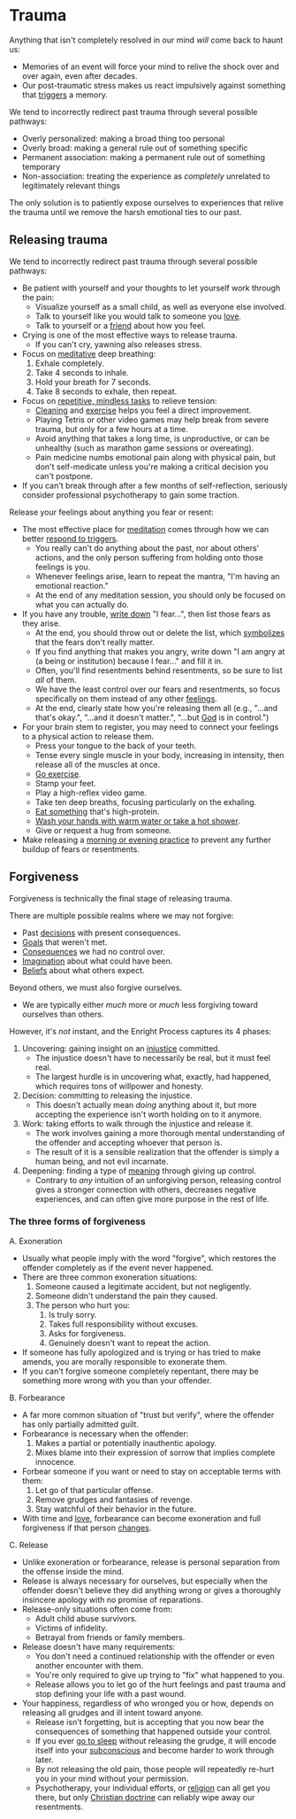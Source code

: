 
# Trauma

Anything that isn't completely resolved in our mind *will* come back to haunt us:

- Memories of an event will force your mind to relive the shock over and over again, even after decades.
- Our post-traumatic stress makes us react impulsively against something that [triggers](habits.md) a memory.

We tend to incorrectly redirect past trauma through several possible pathways:

- Overly personalized: making a broad thing too personal
- Overly broad: making a general rule out of something specific
- Permanent association: making a permanent rule out of something temporary
- Non-association: treating the experience as *completely* unrelated to legitimately relevant things

The only solution is to patiently expose ourselves to experiences that relive the trauma until we remove the harsh emotional ties to our past.

## Releasing trauma

We tend to incorrectly redirect past trauma through several possible pathways:

- Be patient with yourself and your thoughts to let yourself work through the pain:
  - Visualize yourself as a small child, as well as everyone else involved.
  - Talk to yourself like you would talk to someone you [love](people-love.md).
  - Talk to yourself or a [friend](people-4_friends.md) about how you feel.
- Crying is one of the most effective ways to release trauma.
  - If you can't cry, yawning also releases stress.
- Focus on [meditative](awareness-meditation.md) deep breathing:
  1. Exhale completely.
  2. Take 4 seconds to inhale.
  3. Hold your breath for 7 seconds.
  4. Take 8 seconds to exhale, then repeat.
- Focus on [repetitive, mindless tasks](success-4_routine.md) to relieve tension:
  - [Cleaning](home-housekeeping.md) and [exercise](body-3_exercise.md) helps you feel a direct improvement.
  - Playing Tetris or other video games may help break from severe trauma, but only for a few hours at a time.
  - Avoid anything that takes a long time, is unproductive, or can be unhealthy (such as marathon game sessions or overeating).
  - Pain medicine numbs emotional pain along with physical pain, but don't self-medicate unless you're making a critical decision you can't postpone.
- If you can't break through after a few months of self-reflection, seriously consider professional psychotherapy to gain some traction.

Release your feelings about anything you fear or resent:

- The most effective place for [meditation](awareness-meditation.md) comes through how we can better [respond to triggers](habits.md).
  - You really can't do anything about the past, nor about others' actions, and the only person suffering from holding onto those feelings is you.
  - Whenever feelings arise, learn to repeat the mantra, "I'm having an emotional reaction."
  - At the end of any meditation session, you should only be focused on what you can actually do.
- If you have any trouble, [write down](people-writing.md) "I fear...", then list those fears as they arise.
  - At the end, you should throw out or delete the list, which [symbolizes](symbols.md) that the fears don't really matter.
  - If you find anything that makes you angry, write down "I am angry at (a being or institution) because I fear..." and fill it in.
  - Often, you'll find resentments behind resentments, so be sure to list *all* of them.
  - We have the least control over our fears and resentments, so focus specifically on them instead of any other [feelings](mind-feelings.md).
  - At the end, clearly state how you're releasing them all (e.g., "...and that's okay.", "...and it doesn't matter.", "...but [God](god.md) is in control.")
- For your brain stem to register, you may need to connect your feelings to a physical action to release them.
  - Press your tongue to the back of your teeth.
  - Tense every single muscle in your body, increasing in intensity, then release all of the muscles at once.
  - [Go exercise](body-3_exercise.md).
  - Stamp your feet.
  - Play a high-reflex video game.
  - Take ten deep breaths, focusing particularly on the exhaling.
  - [Eat something](cooking.md) that's high-protein.
  - [Wash your hands with warm water or take a hot shower](people-2_image.md).
  - Give or request a hug from someone.
- Make releasing a [morning or evening practice](habits.md) to prevent any further buildup of fears or resentments.

## Forgiveness

Forgiveness is technically the final stage of releasing trauma.

There are multiple possible realms where we may not forgive:

- Past [decisions](decisions.md) with present consequences.
- [Goals](success-1_why.md) that weren't met.
- [Consequences](mind-creativity-results.md) we had no control over.
- [Imagination](imagination.md) about what could have been.
- [Beliefs](trust.md) about what others expect.

Beyond others, we must also forgive ourselves.

- We are typically either *much* more or *much* less forgiving toward ourselves than others.

However, it's *not* instant, and the Enright Process captures its 4 phases:

1. Uncovering: gaining insight on an [injustice](morality.md) committed.
   - The injustice doesn't have to necessarily be real, but it must feel real.
   - The largest hurdle is in uncovering what, exactly, had happened, which requires tons of willpower and honesty.
2. Decision: committing to releasing the injustice.
   - This doesn't actually mean *doing* anything about it, but more accepting the experience isn't worth holding on to it anymore.
3. Work: taking efforts to walk through the injustice and release it.
   - The work involves gaining a more thorough mental understanding of the offender and accepting whoever that person is.
   - The result of it is a sensible realization that the offender is simply a human being, and not evil incarnate.
4. Deepening: finding a type of [meaning](meaning.md) through giving up control.
   - Contrary to *any* intuition of an unforgiving person, releasing control gives a stronger connection with others, decreases negative experiences, and can often give more purpose in the rest of life.

### The three forms of forgiveness

A. Exoneration

- Usually what people imply with the word "forgive", which restores the offender completely as if the event never happened.
- There are three common exoneration situations:
  1. Someone caused a legitimate accident, but not negligently.
  2. Someone didn't understand the pain they caused.
  3. The person who hurt you:
     1. Is truly sorry.
     2. Takes full responsibility without excuses.
     3. Asks for forgiveness.
     4. Genuinely doesn't want to repeat the action.
- If someone has fully apologized and is trying or has tried to make amends, you are morally responsible to exonerate them.
- If you can't forgive someone completely repentant, there may be something more wrong with you than your offender.

B. Forbearance

- A far more common situation of "trust but verify", where the offender has only partially admitted guilt.
- Forbearance is necessary when the offender:
  1. Makes a partial or potentially inauthentic apology.
  2. Mixes blame into their expression of sorrow that implies complete innocence.
- Forbear someone if you want or need to stay on acceptable terms with them:
  1. Let go of that particular offense.
  2. Remove grudges and fantasies of revenge.
  3. Stay watchful of their behavior in the future.
- With time and [love](people-love.md), forbearance can become exoneration and full forgiveness if that person [changes](changes.md).

C. Release

- Unlike exoneration or forbearance, release is personal separation from the offense inside the mind.
- Release is always necessary for ourselves, but especially when the offender doesn't believe they did anything wrong or gives a thoroughly insincere apology with no promise of reparations.
- Release-only situations often come from:
  - Adult child abuse survivors.
  - Victims of infidelity.
  - Betrayal from friends or family members.
- Release doesn't have many requirements:
  - You don't need a continued relationship with the offender or even another encounter with them.
  - You're only required to give up trying to "fix" what happened to you.
  - Release allows you to let go of the hurt feelings and past trauma and stop defining your life with a past wound.
- Your happiness, regardless of who wronged you or how, depends on releasing all grudges and ill intent toward anyone.
  - Release isn't forgetting, but is accepting that you now bear the consequences of something that happened outside your control.
  - If you ever [go to sleep](sleep.md) without releasing the grudge, it will encode itself into your [subconscious](awareness.md) and become harder to work through later.
  - By not releasing the old pain, those people will repeatedly re-hurt you in your mind without your permission.
  - Psychotherapy, your individual efforts, or [religion](religion-answers.md) can all get you there, but only [Christian doctrine](jesus-gospel.md) can reliably wipe away our resentments.
